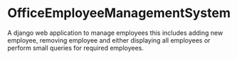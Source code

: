 # OfficeEmployeeManagementSystem
A django web application to manage employees this includes adding new employee, removing employee and either displaying all employees or perform small queries for required employees. 

